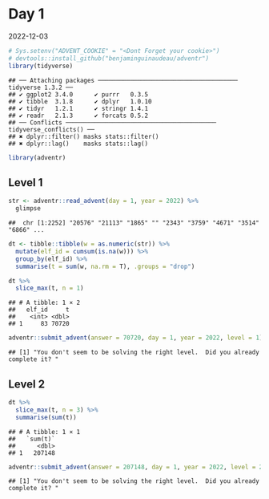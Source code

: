 Day 1
================
2022-12-03

``` r
# Sys.setenv("ADVENT_COOKIE" = "<Dont Forget your cookie>")
# devtools::install_github("benjaminguinaudeau/adventr")
library(tidyverse)
```

    ## ── Attaching packages ─────────────────────────────────────── tidyverse 1.3.2 ──
    ## ✔ ggplot2 3.4.0      ✔ purrr   0.3.5 
    ## ✔ tibble  3.1.8      ✔ dplyr   1.0.10
    ## ✔ tidyr   1.2.1      ✔ stringr 1.4.1 
    ## ✔ readr   2.1.3      ✔ forcats 0.5.2 
    ## ── Conflicts ────────────────────────────────────────── tidyverse_conflicts() ──
    ## ✖ dplyr::filter() masks stats::filter()
    ## ✖ dplyr::lag()    masks stats::lag()

``` r
library(adventr)
```

## Level 1

``` r
str <- adventr::read_advent(day = 1, year = 2022) %>%
  glimpse
```

    ##  chr [1:2252] "20576" "21113" "1865" "" "2343" "3759" "4671" "3514" "6866" ...

``` r
dt <- tibble::tibble(w = as.numeric(str)) %>%
  mutate(elf_id = cumsum(is.na(w))) %>%
  group_by(elf_id) %>%
  summarise(t = sum(w, na.rm = T), .groups = "drop") 

dt %>%
  slice_max(t, n = 1)
```

    ## # A tibble: 1 × 2
    ##   elf_id     t
    ##    <int> <dbl>
    ## 1     83 70720

``` r
adventr::submit_advent(answer = 70720, day = 1, year = 2022, level = 1)
```

    ## [1] "You don't seem to be solving the right level.  Did you already complete it? "

## Level 2

``` r
dt %>%
  slice_max(t, n = 3) %>%
  summarise(sum(t))
```

    ## # A tibble: 1 × 1
    ##   `sum(t)`
    ##      <dbl>
    ## 1   207148

``` r
adventr::submit_advent(answer = 207148, day = 1, year = 2022, level = 2)
```

    ## [1] "You don't seem to be solving the right level.  Did you already complete it? "
